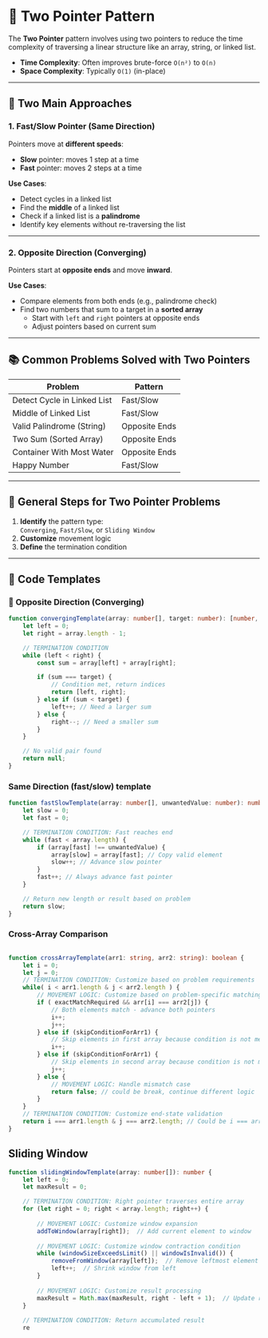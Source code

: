 # 🧭 Two Pointer Pattern

The **Two Pointer** pattern involves using two pointers to reduce the time complexity of traversing a linear structure like an array, string, or linked list.

- **Time Complexity**: Often improves brute-force `O(n²)` to `O(n)`
- **Space Complexity**: Typically `O(1)` (in-place)

---

## 🧠 Two Main Approaches

### 1. Fast/Slow Pointer (Same Direction)

Pointers move at **different speeds**:

- **Slow** pointer: moves 1 step at a time  
- **Fast** pointer: moves 2 steps at a time  

**Use Cases**:
- Detect cycles in a linked list
- Find the **middle** of a linked list
- Check if a linked list is a **palindrome**
- Identify key elements without re-traversing the list

---

### 2. Opposite Direction (Converging)

Pointers start at **opposite ends** and move **inward**.

**Use Cases**:
- Compare elements from both ends (e.g., palindrome check)
- Find two numbers that sum to a target in a **sorted array**
  - Start with `left` and `right` pointers at opposite ends
  - Adjust pointers based on current sum

---

## 📚 Common Problems Solved with Two Pointers

| Problem                     | Pattern       |
|----------------------------|---------------|
| Detect Cycle in Linked List | Fast/Slow     |
| Middle of Linked List       | Fast/Slow     |
| Valid Palindrome (String)   | Opposite Ends |
| Two Sum (Sorted Array)      | Opposite Ends |
| Container With Most Water   | Opposite Ends |
| Happy Number                | Fast/Slow     |

---

## 🧩 General Steps for Two Pointer Problems

1. **Identify** the pattern type:  
   `Converging`, `Fast/Slow`, or `Sliding Window`
2. **Customize** movement logic
3. **Define** the termination condition

---

## 🧪 Code Templates

### 🔁 Opposite Direction (Converging)

```ts
function convergingTemplate(array: number[], target: number): [number, number] | null {
    let left = 0;
    let right = array.length - 1;

    // TERMINATION CONDITION
    while (left < right) {
        const sum = array[left] + array[right];

        if (sum === target) {
            // Condition met, return indices
            return [left, right];
        } else if (sum < target) {
            left++; // Need a larger sum
        } else {
            right--; // Need a smaller sum
        }
    }

    // No valid pair found
    return null;
}
```

### Same Direction (fast/slow) template

```ts
function fastSlowTemplate(array: number[], unwantedValue: number): number {
    let slow = 0;
    let fast = 0;

    // TERMINATION CONDITION: Fast reaches end
    while (fast < array.length) {
        if (array[fast] !== unwantedValue) {
            array[slow] = array[fast]; // Copy valid element
            slow++; // Advance slow pointer
        }
        fast++; // Always advance fast pointer
    }

    // Return new length or result based on problem
    return slow;
}
```

### Cross-Array Comparison
```ts

function crossArrayTemplate(arr1: string, arr2: string): boolean {
    let i = 0;
    let j = 0;
    // TERMINATION CONDITION: Customize based on problem requirements 
    while( i < arr1.length & j < arr2.length ) {
        // MOVEMENT LOGIC: Customize based on problem-specific matching rules
        if ( exactMatchRequired && arr[i] === arr2[j]) {
            // Both elements match - advance both pointers 
            i++;
            j++;
        } else if (skipConditionForArr1) {
            // Skip elements in first array because condition is not met
            i++;
        } else if (skipConditionForArr1) { 
            // Skip elements in second array because condition is not met
            j++;
        } else {
            // MOVEMENT LOGIC: Handle mismatch case
            return false; // could be break, continue different logic
        }
    }
    // TERMINATION CONDITION: Customize end-state validation 
    return i === arr1.length & j === arr2.length; // Could be i === arr1.length, different checks
}
```

## Sliding Window

```ts
function slidingWindowTemplate(array: number[]): number {
    let left = 0;
    let maxResult = 0;

    // TERMINATION CONDITION: Right pointer traverses entire array
    for (let right = 0; right < array.length; right++) {
        
        // MOVEMENT LOGIC: Customize window expansion
        addToWindow(array[right]);  // Add current element to window
        
        // MOVEMENT LOGIC: Customize window contraction condition
        while (windowSizeExceedsLimit() || windowIsInvalid()) {
            removeFromWindow(array[left]);  // Remove leftmost element
            left++;  // Shrink window from left
        }
        
        // MOVEMENT LOGIC: Customize result processing
        maxResult = Math.max(maxResult, right - left + 1);  // Update result
    }
    
    // TERMINATION CONDITION: Return accumulated result
    re
```